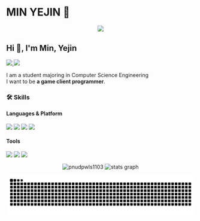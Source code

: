 # MIN YEJIN 💫
<div align="center">
  <img src="https://capsule-render.vercel.app/api?type=waving&color=timeGradient&height=300&section=header&text=Min%20Yejin&fontSize=90" />
</div>

<h2> Hi 👋, I'm Min, Yejin </h3>
<p>
  <a href="https://donkeysdevelpment.tistory.com/">
    <img src="https://img.shields.io/badge/Blog-000000?style=for-the-badge&logo=tistory&logoColor=whit" />
  </a>
  <a href="mailto:pnudpwls1103@pusan.ac.kr">
    <img src="https://img.shields.io/badge/Email-pnudpwls1103@pusan.ac.kr-D14836?style=for-the-badge&logo=gmail&logoColor=white" />
  </a>
</p>
I am a student majoring in Computer Science Engineering
</br>
I want to be <b>a game client programmer</b>.

<h3 align="left">🛠️ Skills</h3>
<h4 align="left">Languages & Platform</h3>
<p>
  <img src="https://img.shields.io/badge/Unity-100000?style=for-the-badge&logo=unity&logoColor=white"/>
  <img src="https://img.shields.io/badge/C-00599C?style=for-the-badge&logo=c&logoColor=white"/>
  <img src="https://img.shields.io/badge/C%2B%2B-00599C?style=for-the-badge&logo=c%2B%2B&logoColor=white"/>
  <img src="https://img.shields.io/badge/Python-FFD43B?style=for-the-badge&logo=python&logoColor=blue"/>
</p>

<h4 align="left">Tools</h3>
<p>
  <img src="https://img.shields.io/badge/GIT-E44C30?style=for-the-badge&logo=git&logoColor=white"/>
  <img src="https://img.shields.io/badge/GitHub-100000?style=for-the-badge&logo=github&logoColor=white"/>
  <img src="https://img.shields.io/badge/VSCode-0078D4?style=for-the-badge&logo=visual%20studio%20code&logoColor=white"/>
</p>

<p align="center">
  <img src="https://github-readme-stats.vercel.app/api/top-langs?username=pnudpwls1103&show_icons=true&locale=en&layout=compact" alt="pnudpwls1103" />
  <img src="https://github-readme-stats.vercel.app/api?username=pnudpwls1103&hide_title=false&hide_rank=false&show_icons=true&include_all_commits=true&count_private=true&disable_animations=false&theme=dracula&locale=en&hide_border=false" height="150" alt="stats graph"  />
</p>

<p align="center">
  <img src="https://github.com/pnudpwls1103/pnudpwls1103/blob/output/github-contribution-grid-snake.svg"/>
</p>
